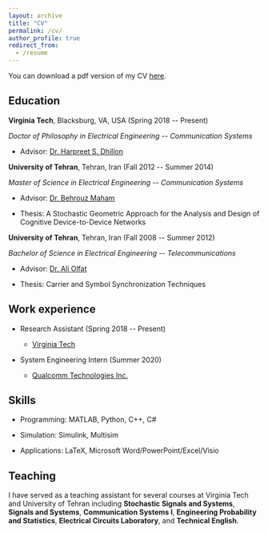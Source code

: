 ```yaml
---
layout: archive
title: "CV"
permalink: /cv/
author_profile: true
redirect_from:
  - /resume
---
```


You can download a pdf version of my CV [here](CV_MortezaBanagar.pdf).

Education
-----------
**Virginia Tech**, Blacksburg, VA, USA (Spring 2018 -- Present)

*Doctor of Philosophy in Electrical Engineering -- Communication Systems*

* Advisor: [Dr. Harpreet S. Dhillon](https://www.dhillon.ece.vt.edu/)

**University of Tehran**, Tehran, Iran (Fall 2012 -- Summer 2014)

*Master of Science in Electrical Engineering -- Communication Systems*

* Advisor: [Dr. Behrouz Maham](https://sites.google.com/site/behrouzmaham/)

* Thesis: A Stochastic Geometric Approach for the Analysis and Design of Cognitive Device-to-Device Networks

**University of Tehran**, Tehran, Iran (Fall 2008 -- Summer 2012)

*Bachelor of Science in Electrical Engineering -- Telecommunications*

* Advisor: [Dr. Ali Olfat](https://ece.ut.ac.ir/en/~aolfat)

* Thesis: Carrier and Symbol Synchronization Techniques


Work experience
-----------
* Research Assistant (Spring 2018 -- Present)
  * [Virginia Tech](https://vt.edu)

* System Engineering Intern (Summer 2020)
  * [Qualcomm Technologies Inc.](https://www.qualcomm.com)
  
Skills
-----------
* Programming: MATLAB, Python, C++, C#

* Simulation: Simulink, Multisim

* Applications: LaTeX, Microsoft Word/PowerPoint/Excel/Visio  
  
Teaching
-----------
I have served as a teaching assistant for several courses at Virginia Tech and University of Tehran including **Stochastic Signals and Systems**, **Signals and Systems**, **Communication Systems I**, **Engineering Probability and Statistics**, **Electrical Circuits Laboratory**, and **Technical English**.
